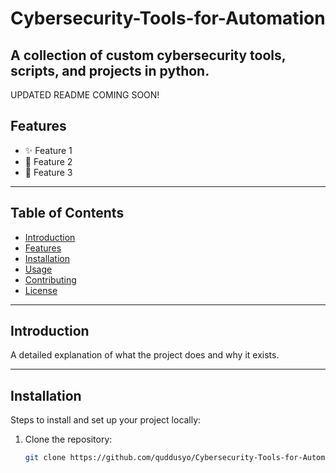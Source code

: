 # Cybersecurity-Tools-for-Automation
A collection of custom cybersecurity tools, scripts, and projects in python.
---

UPDATED README COMING SOON!

## Features
- ✨ Feature 1
- 🔐 Feature 2
- 🌟 Feature 3

---

## Table of Contents
- [Introduction](#introduction)
- [Features](#features)
- [Installation](#installation)
- [Usage](#usage)
- [Contributing](#contributing)
- [License](#license)

---

## Introduction
A detailed explanation of what the project does and why it exists.

---

## Installation
Steps to install and set up your project locally:

1. Clone the repository:
   ```bash
   git clone https://github.com/quddusyo/Cybersecurity-Tools-for-Automation.git
